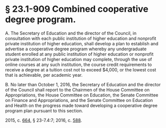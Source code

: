 # § 23.1-909 Combined cooperative degree program.

<p>A. The Secretary of Education and the director of the Council, in consultation with each public institution of higher education and nonprofit private institution of higher education, shall develop a plan to establish and advertise a cooperative degree program whereby any undergraduate student enrolled at any public institution of higher education or nonprofit private institution of higher education may complete, through the use of online courses at any such institution, the course credit requirements to receive a degree at a tuition cost not to exceed $4,000, or the lowest cost that is achievable, per academic year.</p><p>B. No later than October 1, 2016, the Secretary of Education and the director of the Council shall report to the Chairmen of the House Committee on Appropriations, the House Committee on Education, the Senate Committee on Finance and Appropriations, and the Senate Committee on Education and Health on the progress made toward developing a cooperative degree program plan pursuant to this section.</p><p>2015, c. <a href='http://lis.virginia.gov/cgi-bin/legp604.exe?151+ful+CHAP0664'>664</a>, § 23-7.4:7; 2016, c. <a href='http://lis.virginia.gov/cgi-bin/legp604.exe?161+ful+CHAP0588'>588</a>.</p>